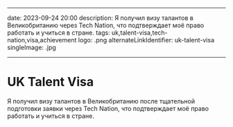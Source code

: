 
---
date: 2023-09-24 20:00
description: Я получил визу талантов в Великобританию через Tech Nation, что подтверждает моё право работать и учиться в стране.
tags: uk,talent-visa,tech-nation,visa,achievement
logo: .png
alternateLinkIdentifier: uk-talent-visa
singleImage: .jpg
 

---
# UK Talent Visa

  Я получил визу талантов в Великобританию после тщательной подготовки заявки через Tech Nation, что подтверждает моё право работать и учиться в стране.

